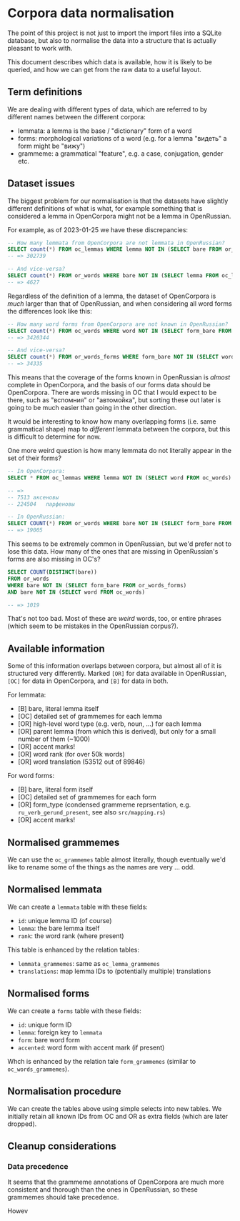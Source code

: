 Corpora data normalisation
==========================

The point of this project is not just to import the import files into a SQLite
database, but also to normalise the data into a structure that is actually
pleasant to work with.

This document describes which data is available, how it is likely to be queried,
and how we can get from the raw data to a useful layout.

## Term definitions

We are dealing with different types of data, which are referred to by different
names between the different corpora:

* lemmata: a lemma is the base / "dictionary" form of a word
* forms: morphological variations of a word (e.g. for a lemma "видеть" a form
  might be "вижу")
* grammeme: a grammatical "feature", e.g. a case, conjugation, gender etc.

## Dataset issues

The biggest problem for our normalisation is that the datasets have slightly
different definitions of what is what, for example something that is considered
a lemma in OpenCorpora might not be a lemma in OpenRussian.

For example, as of 2023-01-25 we have these discrepancies:

```sql
-- How many lemmata from OpenCorpora are not lemmata in OpenRussian?
SELECT count(*) FROM oc_lemmas WHERE lemma NOT IN (SELECT bare FROM or_words);
-- => 302739

-- And vice-versa?
SELECT count(*) FROM or_words WHERE bare NOT IN (SELECT lemma FROM oc_lemmas)
-- => 4627
```

Regardless of the definition of a lemma, the dataset of OpenCorpora is *much*
larger than that of OpenRussian, and when considering all word forms the
differences look like this:

```sql
-- How many word forms from OpenCorpora are not known in OpenRussian?
SELECT count(*) FROM oc_words WHERE word NOT IN (SELECT form_bare FROM or_words_forms)
-- => 3420344

-- And vice-versa?
SELECT count(*) FROM or_words_forms WHERE form_bare NOT IN (SELECT word FROM oc_words)
-- => 34335
```

This means that the coverage of the forms known in OpenRussian is *almost*
complete in OpenCorpora, and the basis of our forms data should be OpenCorpora.
There are words missing in OC that I would expect to be there, such as
"вспомния" or "автомойка", but sorting these out later is going to be much
easier than going in the other direction.

It would be interesting to know how many overlapping forms (i.e. same
grammatical shape) map to _different_ lemmata between the corpora, but this is
difficult to determine for now.

One more weird question is how many lemmata do not literally appear in the set
of their forms?

```sql
-- In OpenCorpora:
SELECT * FROM oc_lemmas WHERE lemma NOT IN (SELECT word FROM oc_words)

-- =>
-- 7513	аксеновы
-- 224504	парфеновы

-- In OpenRussian:
SELECT COUNT(*) FROM or_words WHERE bare NOT IN (SELECT form_bare FROM or_words_forms)
-- => 19005
```

This seems to be extremely common in OpenRussian, but we'd prefer not to lose
this data. How many of the ones that are missing in OpenRussian's forms are also
missing in OC's?

```sql
SELECT COUNT(DISTINCT(bare))
FROM or_words
WHERE bare NOT IN (SELECT form_bare FROM or_words_forms)
AND bare NOT IN (SELECT word FROM oc_words)

-- => 1019
```

That's not too bad. Most of these are *weird* words, too, or entire phrases
(which seem to be mistakes in the OpenRussian corpus?).

## Available information

Some of this information overlaps between corpora, but almost all of it is
structured very differently. Marked `[OR]` for data available in OpenRussian,
`[OC]` for data in OpenCorpora, and `[B]` for data in both.

For lemmata:

* [B] bare, literal lemma itself
* [OC] detailed set of grammemes for each lemma
* [OR] high-level word type (e.g. verb, noun, ...) for each lemma
* [OR] parent lemma (from which this is derived), but only for a small number of
  them (~1000)
* [OR] accent marks!
* [OR] word rank (for over 50k words)
* [OR] word translation (53512 out of 89846)

For word forms:

* [B] bare, literal form itself
* [OC] detailed set of grammemes for each form
* [OR] form_type (condensed grammeme reprsentation, e.g.
  `ru_verb_gerund_present`, see also `src/mapping.rs`)
* [OR] accent marks!

## Normalised grammemes

We can use the `oc_grammemes` table almost literally, though eventually we'd
like to rename some of the things as the names are very ... odd.

## Normalised lemmata

We can create a `lemmata` table with these fields:

* `id`: unique lemma ID (of course)
* `lemma`: the bare lemma itself
* `rank`: the word rank (where present)

This table is enhanced by the relation tables:

* `lemmata_grammemes`: same as `oc_lemma_grammemes`
* `translations`: map lemma IDs to (potentially multiple) translations

## Normalised forms

We can create a `forms` table with these fields:

* `id`: unique form ID
* `lemma`: foreign key to `lemmata`
* `form`: bare word form
* `accented`: word form with accent mark (if present)

Whch is enhanced by the relation tale `form_grammemes` (similar to
`oc_words_grammemes`).

## Normalisation procedure

We can create the tables above using simple selects into new tables. We
initially retain all known IDs from OC and OR as extra fields (which are later
dropped).

## Cleanup considerations

### Data precedence

It seems that the grammeme annotations of OpenCorpora are much more consistent
and thorough than the ones in OpenRussian, so these grammemes should take
precedence.

Howev
